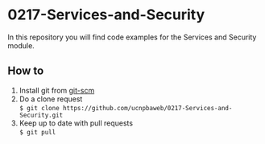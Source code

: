 # 0217-Services-and-Security

In this repository you will find code examples for the Services and Security module.

## How to
1. Install git from [git-scm](http://git-scm.com/book/en/Getting-Started-Installing-Git)
2. Do a clone request<br/>`$ git clone https://github.com/ucnpbaweb/0217-Services-and-Security.git`
3. Keep up to date with pull requests<br/>`$ git pull`
